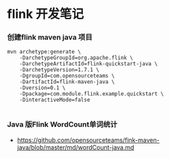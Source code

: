 # flink 开发笔记


### 创建flink maven java 项目

```aidl
mvn archetype:generate \
    -DarchetypeGroupId=org.apache.flink \
    -DarchetypeArtifactId=flink-quickstart-java \
    -DarchetypeVersion=1.7.1 \
    -DgroupId=com.opensourceteams \
    -DartifactId=flink-maven-java \
    -Dversion=0.1 \
    -Dpackage=com.module.flink.example.quickstart \
    -DinteractiveMode=false


```

### Java 版Flink WordCount单词统计
- https://github.com/opensourceteams/fink-maven-java/blob/master/md/wordCount-java.md
